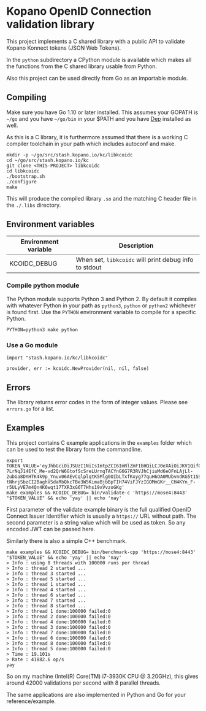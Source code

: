 # Kopano OpenID Connection validation library

This project implements a C shared library with a public API to validate Kopano
Konnect tokens (JSON Web Tokens).

In the `python` subdirectory a CPython module is available which makes all the
functions from the C shared library usable from Python.

Also this project can be used directly from Go as an importable module.

## Compiling

Make sure you have Go 1.10 or later installed. This assumes your GOPATH is `~/go`
and you have `~/go/bin` in your $PATH and you have [Dep](https://golang.github.io/dep/)
installed as well.

As this is a C library, it is furthermore assumed that there is a working C
compiler toolchain in your path which includes autoconf and make.

```
mkdir -p ~/go/src/stash.kopano.io/kc/libkcoidc
cd ~/go/src/stash.kopano.io/kc
git clone <THIS-PROJECT> libkcoidc
cd libkcoidc
./bootstrap.sh
./configure
make
```

This will produce the compiled library `.so` and the matching C header file in
the `./.libs` directory.

## Environment variables

| Environment variable       | Description                                   |
|----------------------------|-----------------------------------------------|
| KCOIDC_DEBUG               | When set, `libkcoidc` will print debug info to stdout  |

### Compile python module

The Python module supports Python 3 and Python 2. By default it compiles with
whatever Python in your path as `python3`, `python` or `python2` whichever is
found first. Use the `PYTHON` environment variable to compile for a specific
Python.

```
PYTHON=python3 make python
```

### Use a Go module

```
import "stash.kopano.io/kc/libkcoidc"

provider, err := kcoidc.NewProvider(nil, nil, false)
```

## Errors

The library returns error codes in the form of integer values. Please see
`errors.go` for a list.

## Examples

This project contains C example applications in the `examples` folder which can
be used to test the library form the commandline.

```
export TOKEN_VALUE='eyJhbGciOiJSUzI1NiIsImtpZCI6ImRlZmF1bHQiLCJ0eXAiOiJKV1QifQ.eyJrYy5pc0FjY2Vzc1Rva2VuIjp0cnVlLCJrYy5hdXRob3JpemVkU2NvcGVzIjpbIm9wZW5pZCIsInByb2ZpbGUiLCJlbWFpbCJdLCJhdWQiOiJwbGF5Z3JvdW5kLXRydXN0ZWQuanMiLCJleHAiOjE1MTYyOTEzMTEsImlhdCI6MTUxNjI5MDcxMSwiaXNzIjoiaHR0cHM6Ly9tb3NlNDo4NDQzIiwic3ViIjoidWlkPXVzZXIxLG91PXVzZXJzLGRjPWZhcm1lcixkYz1sYW4iLCJrYy5pZGVudGl0eSI6eyJrYy5pLmRuIjoiSm9uYXMgQnJla2tlIiwia2MuaS51biI6InVzZXIxIn19.A28u8R_Euv492qVsIEub5836qo3wzinM8up78vFVEZ1o48PA7-7LrNqJ14EfC_Me-vd2QrW6GtofScSreLUrnqTACYnG6G7R3RVJhCjiuMd6eOFnLAjLl-2ubGa8DYHTK4k9p_Ynuv06AEvCqlplqtK5Mlg0OIbLTxfKxyg77quH6OA0MUbvndKG5t1S9ADj3v39OlSzdpnvSV8LKs7soCtXfotR6Bg8xSXdBI-tNhrjSbzCI2BaghVSdaRbQkcTBe3W5KimaBjbBpTIH74ViFJYzIGOMmGKr__CH4KYn_F-r5ULyVE7m4Qn4K6wqt17TXR3xG6T7Hhs19xVvzoGKg'
make examples && KCOIDC_DEBUG= bin/validate-c 'https://mose4:8443' "$TOKEN_VALUE" && echo 'yay' || echo 'nay'
```

First parameter of the validate example binary is the full qualified OpenID
Connect Issuer Identifier which is usually a `https://` URL without path. The
second parameter is a string value which will be used as token. So any encoded
JWT can be passed here.

Similarly there is also a simple C++ benchmark.

```
make examples && KCOIDC_DEBUG= bin/benchmark-cpp 'https://mose4:8443' "$TOKEN_VALUE" && echo 'yay' || echo 'nay'
> Info : using 8 threads with 100000 runs per thread
> Info : thread 2 started ...
> Info : thread 3 started ...
> Info : thread 5 started ...
> Info : thread 1 started ...
> Info : thread 4 started ...
> Info : thread 6 started ...
> Info : thread 7 started ...
> Info : thread 8 started ...
> Info : thread 1 done:100000 failed:0
> Info : thread 2 done:100000 failed:0
> Info : thread 4 done:100000 failed:0
> Info : thread 3 done:100000 failed:0
> Info : thread 7 done:100000 failed:0
> Info : thread 6 done:100000 failed:0
> Info : thread 8 done:100000 failed:0
> Info : thread 5 done:100000 failed:0
> Time : 19.101s
> Rate : 41882.6 op/s
yay
```

So on my machine (Intel(R) Core(TM) i7-3930K CPU @ 3.20GHz), this gives around
42000 validations per second with 8 parallel threads.

The same applications are also implemented in Python and Go for your reference/example.

